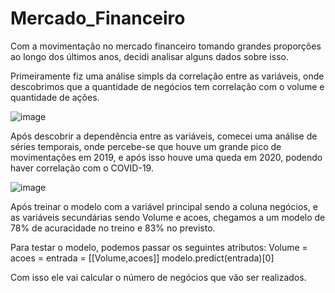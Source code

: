 # Mercado_Financeiro

Com a movimentação no mercado financeiro tomando grandes proporções ao longo dos últimos anos, decidi analisar alguns dados sobre isso.

Primeiramente fiz uma análise simpls da correlaçâo entre as variáveis, onde descobrimos que a quantidade de negócios tem correlação com o volume e quantidade de ações.

![image](https://user-images.githubusercontent.com/102003274/220444987-5fc3ae9c-2bfa-437c-90cb-dc0ba82dba37.png)


Após descobrir a dependência entre as variáveis, comecei uma análise de séries temporais, onde percebe-se que houve um grande pico de movimentações em 2019, e após isso houve uma queda em 2020, podendo haver correlação com o COVID-19.

![image](https://user-images.githubusercontent.com/102003274/220445262-2fd92030-2be2-46ea-8378-9e7622d9ed79.png)

Após treinar o modelo com a variável principal sendo a coluna negócios, e as variáveis secundárias sendo Volume e acoes, chegamos a um modelo de 78% de acuracidade no treino e 83% no previsto.

Para testar o modelo, podemos passar os seguintes atributos:
Volume = 
acoes = 
entrada = [[Volume,acoes]]
modelo.predict(entrada)[0]

Com isso ele vai calcular o número de negócios que vão ser realizados.
